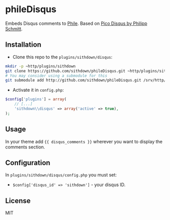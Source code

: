 phileDisqus
===========

Embeds Disqus comments to [Phile](http://philecms.github.io/Phile).
Based on [Pico Disqus by Philipp Schmitt](https://github.com/pschmitt/pico_disqus).


## Installation

* Clone this repo to the `plugins/sithdown/disqus`:

```bash
mkdir -p ~http/plugins/sithdown
git clone https://github.com/sithdown/phileDisqus.git ~http/plugins/sithdown/disqus
# You may consider using a submodule for this
git submodule add http://github.com/sithdown/phileDisqus.git /srv/http/plugins/sithdown/disqus
```

* Activate it in `config.php`:

```php
$config['plugins'] = array(
    // [...]
    'sithdown\\disqus' => array('active' => true),
);
```


## Usage

In your theme add `{{ disqus_comments }}` wherever you want to display the comments section.

## Configuration

In `plugins/sithdown/disqus/config.php` you must set:

* `$config['disqus_id' => 'sithdown']` - your disqus ID.

## License

MIT
